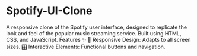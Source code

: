 # Spotify-UI-Clone
A responsive clone of the Spotify user interface, designed to replicate the look and feel of the popular music streaming service. Built using HTML, CSS, and JavaScript.  Features ✨ 📱 Responsive Design: Adapts to all screen sizes. 🎛️ Interactive Elements: Functional buttons and navigation.
